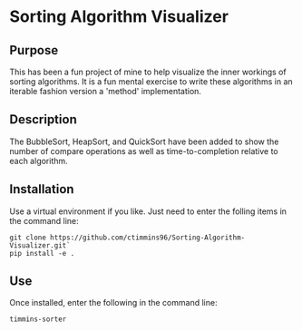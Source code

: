 # Sorting Algorithm Visualizer

## Purpose

This has been a fun project of mine to help visualize the inner workings of sorting algorithms. It is a fun mental exercise to write these algorithms in an iterable fashion version a 'method' implementation.

## Description



The BubbleSort, HeapSort, and QuickSort have been added to show the number of compare operations as well as time-to-completion relative to each algorithm.

## Installation

Use a virtual environment if you like. Just need to enter the folling items in the command line:

```
git clone https://github.com/ctimmins96/Sorting-Algorithm-Visualizer.git`
pip install -e .
```

## Use

Once installed, enter the following in the command line:

```timmins-sorter```
